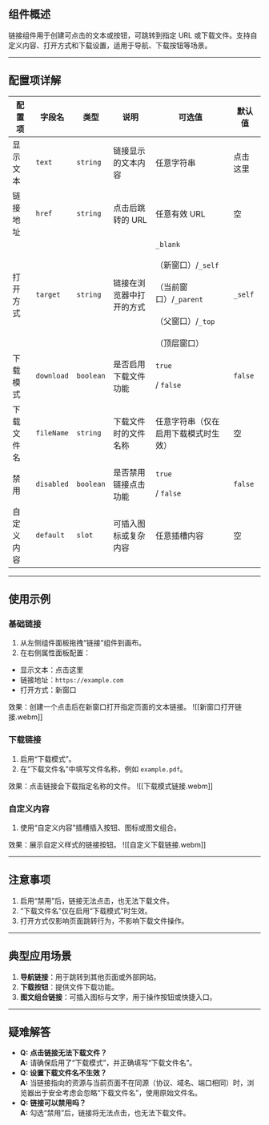 ## 组件概述

链接组件用于创建可点击的文本或按钮，可跳转到指定 URL 或下载文件。支持自定义内容、打开方式和下载设置，适用于导航、下载按钮等场景。

---

## 配置项详解

| 配置项   | 字段名        | 类型        | 说明           | 可选值                                                                                     | 默认值     |
| ----- | ---------- | --------- | ------------ | --------------------------------------------------------------------------------------- | ------- |
| 显示文本  | `text`     | `string`  | 链接显示的文本内容    | 任意字符串                                                                                   | 点击这里    |
| 链接地址  | `href`     | `string`  | 点击后跳转的 URL   | 任意有效 URL                                                                                | 空       |
| 打开方式  | `target`   | `string`  | 链接在浏览器中打开的方式 | `_blank`<br><br>（新窗口）/`_self`<br><br>（当前窗口）/`_parent`<br><br>（父窗口）/`_top`<br><br>（顶层窗口） | `_self` |
| 下载模式  | `download` | `boolean` | 是否启用下载文件功能   | `true`<br><br>/ `false`                                                                 | `false` |
| 下载文件名 | `fileName` | `string`  | 下载文件时的文件名称   | 任意字符串（仅在启用下载模式时生效）                                                                      | 空       |
| 禁用    | `disabled` | `boolean` | 是否禁用链接点击功能   | `true`<br><br>/ `false`                                                                 | `false` |
| 自定义内容 | `default`  | `slot`    | 可插入图标或复杂内容   | 任意插槽内容                                                                                  | 空       |

---

## 使用示例

### 基础链接

1. 从左侧组件面板拖拽“链接”组件到画布。
2. 在右侧属性面板配置：

- 显示文本：点击这里
- 链接地址：`https://example.com`
- 打开方式：新窗口

效果：创建一个点击后在新窗口打开指定页面的文本链接。
![[新窗口打开链接.webm]]

### 下载链接

1. 启用“下载模式”。
2. 在“下载文件名”中填写文件名称，例如 `example.pdf`。

效果：点击链接会下载指定名称的文件。
![[下载模式链接.webm]]

### 自定义内容

1. 使用“自定义内容”插槽插入按钮、图标或图文组合。

效果：展示自定义样式的链接按钮。
![[自定义下载链接.webm]]

---

## 注意事项

1. 启用“禁用”后，链接无法点击，也无法下载文件。
2. “下载文件名”仅在启用“下载模式”时生效。
3. 打开方式仅影响页面跳转行为，不影响下载文件操作。

---

## 典型应用场景

1. **导航链接**：用于跳转到其他页面或外部网站。
2. **下载按钮**：提供文件下载功能。
3. **图文组合链接**：可插入图标与文字，用于操作按钮或快捷入口。

---

## 疑难解答

- **Q:** **点击链接无法下载文件？**  
    **A:** 请确保启用了“下载模式”，并正确填写“下载文件名”。
- **Q: 设置下载文件名不生效？**  
    **A:** 当链接指向的资源与当前页面不在同源（协议、域名、端口相同）时，浏览器出于安全考虑会忽略“下载文件名”，使用原始文件名。
- **Q:** **链接可以禁用吗？**  
    **A:** 勾选“禁用”后，链接将无法点击，也无法下载文件。